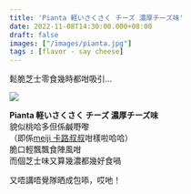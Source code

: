 ```yaml
---
title: 'Pianta 軽いさくさく チーズ 濃厚チーズ味'
date: 2022-11-08T14:30:00.000+08:00
draft: false
images: ["/images/pianta.jpg"]
tags : [flavor - say cheese]
---
```


鬆脆芝士零食幾時都咁吸引...  

![](/images/pianta.jpg)

**Pianta 軽いさくさく チーズ 濃厚チーズ味**  
貌似桃哈多但係鹹嘢嚟  
（即係[meiji 卡路叔叔](https://hidie.net/meijikaru/)咁樣啦哈哈）  
脆口輕飄飄食陣風咁    
而個芝士味又算幾濃都幾好食喎  
  
又唔講唔覺隊晒成包㖭，哎吔！    
